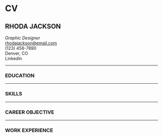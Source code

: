 # CV

## RHODA JACKSON
_Graphic Designer_  
rhodajackson@email.com  
(123) 456-7890  
Denver, CO  
LinkedIn

---

### EDUCATION


---

### SKILLS


---

### CAREER OBJECTIVE


---

### WORK EXPERIENCE

